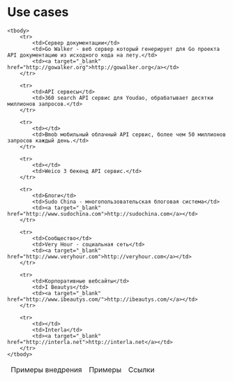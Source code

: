 # Use cases

<table class="docker_use_cases_table table">
    <thead>
        <tr>
            <td>Примеры внедрения</td>
            <td>Примеры</td>
            <td>Ссылки</td>
        </tr>
    </thead>
    
    <tbody>
        <tr>
            <td>Сервер документации</td>
            <td>Go Walker - веб сервер который генерирует для Go проекта API документацию из исходного кода на лету.</td>
            <td><a target="_blank" href="http://gowalker.org">http://gowalker.org</a></td>
        </tr>

        <tr>
        	<td>API сервесы</td>
        	<td>360 search API сервис для Youdao, обрабатывает десятки миллионов запросов.</td>
        </tr>

        <tr>
        	<td></td>
        	<td>Bmob мобильный облачный API сервис, более чем 50 миллионов запросов каждый день.</td>
        </tr>

        <tr>
        	<td></td>
        	<td>Weico 3 бекенд API сервис.</td>
        </tr>

        <tr>
        	<td>Блоги</td>
        	<td>Sudo China - многопользовательская блоговая система</td>
        	<td><a target="_blank" href="http://www.sudochina.com">http://sudochina.com</a></td>
        </tr>

        <tr>
        	<td>Сообщество</td>
        	<td>Very Hour - социальная сеть</td>
        	<td><a target="_blank" href="http://www.veryhour.com">http://veryhour.com</a></td>
        </tr>

        <tr>
        	<td>Корпоративные вебсайты</td>
        	<td>I Beautys</td>
        	<td><a target="_blank" href="http://www.ibeautys.com/">http://ibeautys.com/</a></td>
        </tr>

        <tr>
        	<td></td>
        	<td>Interla</td>
        	<td><a target="_blank" href="http://interla.net">http://interla.net</a></td>
        </tr>
    </tbody>
</table>
